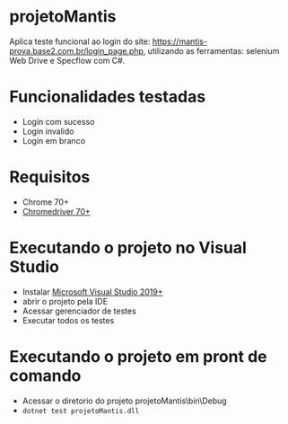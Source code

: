 # projetoMantis

Aplica teste funcional ao login do site: https://mantis-prova.base2.com.br/login_page.php, utilizando as ferramentas: selenium Web Drive e Specflow com C#.


# Funcionalidades testadas
* Login com sucesso
* Login invalido
* Login em branco

# Requisitos
* Chrome 70+
* [Chromedriver 70+](https://github.com/SeleniumHQ/selenium/wiki/ChromeDriver)


# Executando o projeto no Visual Studio

* Instalar [Microsoft Visual Studio 2019+](https://visualstudio.microsoft.com/pt-br/downloads/)
* abrir o projeto pela IDE
* Acessar gerenciador de testes
* Executar todos os testes


# Executando o projeto em pront de comando

* Acessar o diretorio do projeto projetoMantis\bin\Debug
* ``` dotnet test projetoMantis.dll ```
